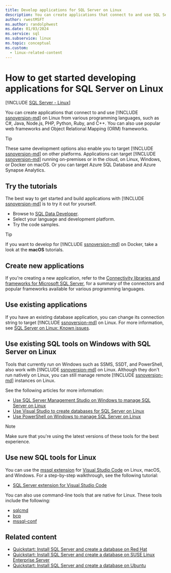 ```yaml
---
title: Develop applications for SQL Server on Linux
description: You can create applications that connect to and use SQL Server on Linux from various programming languages and popular web frameworks.
author: rwestMSFT
ms.author: randolphwest
ms.date: 01/03/2024
ms.service: sql
ms.subservice: linux
ms.topic: conceptual
ms.custom:
  - linux-related-content
---
```

# How to get started developing applications for SQL Server on Linux

[!INCLUDE [SQL Server - Linux](../includes/applies-to-version/sql-linux.md)]

You can create applications that connect to and use [!INCLUDE [ssnoversion-md](../includes/ssnoversion-md.md)] on Linux from various programming languages, such as C#, Java, Node.js, PHP, Python, Ruby, and C++. You can also use popular web frameworks and Object Relational Mapping (ORM) frameworks.

> [!TIP]  
> These same development options also enable you to target [!INCLUDE [ssnoversion-md](../includes/ssnoversion-md.md)] on other platforms. Applications can target [!INCLUDE [ssnoversion-md](../includes/ssnoversion-md.md)] running on-premises or in the cloud, on Linux, Windows, or Docker on macOS. Or you can target Azure SQL Database and Azure Synapse Analytics.

## Try the tutorials

The best way to get started and build applications with [!INCLUDE [ssnoversion-md](../includes/ssnoversion-md.md)] is to try it out for yourself.

- Browse to [SQL Data Developer](../connect/sql-data-developer.md).
- Select your language and development platform.
- Try the code samples.

> [!TIP]  
> If you want to develop for [!INCLUDE [ssnoversion-md](../includes/ssnoversion-md.md)] on Docker, take a look at the **macOS** tutorials.

## Create new applications

If you're creating a new application, refer to the [Connectivity libraries and frameworks for Microsoft SQL Server](sql-server-linux-develop-connectivity-libraries.md), for a summary of the connectors and popular frameworks available for various programming languages.

## Use existing applications

If you have an existing database application, you can change its connection string to target [!INCLUDE [ssnoversion-md](../includes/ssnoversion-md.md)] on Linux. For more information, see [SQL Server on Linux: Known issues](sql-server-linux-known-issues.md).

## Use existing SQL tools on Windows with SQL Server on Linux

Tools that currently run on Windows such as SSMS, SSDT, and PowerShell, also work with [!INCLUDE [ssnoversion-md](../includes/ssnoversion-md.md)] on Linux. Although they don't run natively on Linux, you can still manage remote [!INCLUDE [ssnoversion-md](../includes/ssnoversion-md.md)] instances on Linux.

See the following articles for more information:

- [Use SQL Server Management Studio on Windows to manage SQL Server on Linux](sql-server-linux-manage-ssms.md)
- [Use Visual Studio to create databases for SQL Server on Linux](sql-server-linux-develop-use-ssdt.md)
- [Use PowerShell on Windows to manage SQL Server on Linux](sql-server-linux-manage-powershell.md)

> [!NOTE]  
> Make sure that you're using the latest versions of these tools for the best experience.

## Use new SQL tools for Linux

You can use the [mssql extension](https://aka.ms/mssql-marketplace) for [Visual Studio Code](https://code.visualstudio.com) on Linux, macOS, and Windows. For a step-by-step walkthrough, see the following tutorial:

- [SQL Server extension for Visual Studio Code](../tools/visual-studio-code/sql-server-develop-use-vscode.md)

You can also use command-line tools that are native for Linux. These tools include the following:

- [sqlcmd](../tools/sqlcmd/sqlcmd-utility.md)
- [bcp](sql-server-linux-migrate-bcp.md)
- [mssql-conf](sql-server-linux-configure-mssql-conf.md)

## Related content

- [Quickstart: Install SQL Server and create a database on Red Hat](quickstart-install-connect-red-hat.md)
- [Quickstart: Install SQL Server and create a database on SUSE Linux Enterprise Server](quickstart-install-connect-suse.md)
- [Quickstart: Install SQL Server and create a database on Ubuntu](quickstart-install-connect-ubuntu.md)
